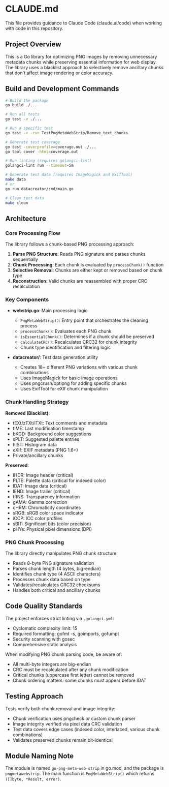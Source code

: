 # CLAUDE.md

This file provides guidance to Claude Code (claude.ai/code) when working with code in this repository.

## Project Overview

This is a Go library for optimizing PNG images by removing unnecessary metadata chunks while preserving essential information for web display. The library uses a blacklist approach to selectively remove ancillary chunks that don't affect image rendering or color accuracy.

## Build and Development Commands

```bash
# Build the package
go build ./...

# Run all tests
go test -v ./...

# Run a specific test
go test -v -run TestPngMetaWebStrip/Remove_text_chunks

# Generate test coverage
go test -coverprofile=coverage.out ./...
go tool cover -html=coverage.out

# Run linting (requires golangci-lint)
golangci-lint run --timeout=5m

# Generate test data (requires ImageMagick and ExifTool)
make data
# or
go run datacreator/cmd/main.go

# Clean test data
make clean
```

## Architecture

### Core Processing Flow

The library follows a chunk-based PNG processing approach:

1. **Parse PNG Structure**: Reads PNG signature and parses chunks sequentially
2. **Chunk Processing**: Each chunk is evaluated by `processChunk()` function
3. **Selective Removal**: Chunks are either kept or removed based on chunk type
4. **Reconstruction**: Valid chunks are reassembled with proper CRC recalculation

### Key Components

- **webstrip.go**: Main processing logic
  - `PngMetaWebStrip()`: Entry point that orchestrates the cleaning process
  - `processChunk()`: Evaluates each PNG chunk
  - `isEssentialChunk()`: Determines if a chunk should be preserved
  - `calculateCRC()`: Recalculates CRC32 for chunk integrity
  - Chunk type identification and filtering logic

- **datacreator/**: Test data generation utility
  - Creates 18+ different PNG variations with various chunk combinations
  - Uses ImageMagick for basic image operations
  - Uses pngcrush/optipng for adding specific chunks
  - Uses ExifTool for eXIf chunk manipulation

### Chunk Handling Strategy

**Removed (Blacklist)**:
- tEXt/zTXt/iTXt: Text comments and metadata
- tIME: Last modification timestamp
- bKGD: Background color suggestions
- sPLT: Suggested palette entries
- hIST: Histogram data
- eXIf: EXIF metadata (PNG 1.6+)
- Private/ancillary chunks

**Preserved**:
- IHDR: Image header (critical)
- PLTE: Palette data (critical for indexed color)
- IDAT: Image data (critical)
- IEND: Image trailer (critical)
- tRNS: Transparency information
- gAMA: Gamma correction
- cHRM: Chromaticity coordinates
- sRGB: sRGB color space indicator
- iCCP: ICC color profiles
- sBIT: Significant bits (color precision)
- pHYs: Physical pixel dimensions (DPI)

### PNG Chunk Processing

The library directly manipulates PNG chunk structure:
- Reads 8-byte PNG signature validation
- Parses chunk length (4 bytes, big-endian)
- Identifies chunk type (4 ASCII characters)
- Processes chunk data based on type
- Validates/recalculates CRC32 checksums
- Handles both critical and ancillary chunks

## Code Quality Standards

The project enforces strict linting via `.golangci.yml`:
- Cyclomatic complexity limit: 15
- Required formatting: gofmt -s, goimports, gofumpt
- Security scanning with gosec
- Comprehensive static analysis

When modifying PNG chunk parsing code, be aware of:
- All multi-byte integers are big-endian
- CRC must be recalculated after any chunk modification
- Critical chunks (uppercase first letter) cannot be removed
- Chunk ordering matters: some chunks must appear before IDAT

## Testing Approach

Tests verify both chunk removal and image integrity:
- Chunk verification uses pngcheck or custom chunk parser
- Image integrity verified via pixel data CRC validation
- Test data covers edge cases (indexed color, interlaced, various chunk combinations)
- Validates preserved chunks remain bit-identical

## Module Naming Note

The module is named `go-png-meta-web-strip` in go.mod, and the package is `pngmetawebstrip`. The main function is `PngMetaWebStrip()` which returns `([]byte, *Result, error)`.